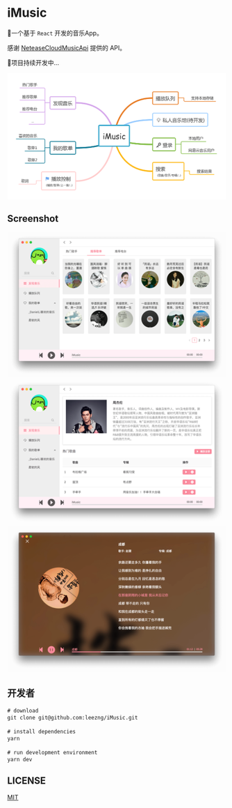# iMusic

🎵一个基于 `React` 开发的音乐App。

感谢 [NeteaseCloudMusicApi](https://github.com/Binaryify/NeteaseCloudMusicApi) 提供的 API。

💪项目持续开发中...

![Mind](./resource/mind.png)

## Screenshot

![screenshot_songlist](./resource/screenshot_songlist.png)
![screenshot_artist](./resource/screenshot_artist.png)
![screenshot_lyric](./resource/screenshot_lyric.png)

## 开发者

```
# download
git clone git@github.com:leezng/iMusic.git

# install dependencies
yarn

# run development environment
yarn dev
```

## LICENSE

[MIT](./LICENSE)
